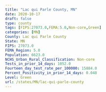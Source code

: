 ```yaml
---
title: "Lac qui Parle County, MN"
date: 2020-10-17
draft: false
type: county
tags: [FIPS:27073.0,FEMA:5.0,Non-core,Green]
categories: [MN]
County: Lac qui Parle County
State: MN
FIPS: 27073.0
FEMA_Region: 5.0
Population: 6623.0
NCHS_Urban_Rural_Classification: Non-core
Tests_in_prior_14_days: 1052.0
Fourteen_day_test_rate_per_100000: 15884.0
Percent_Positivity_in_prior_14_days: 0.048
Level: Green
url: /states/MN/lac-qui-parle-county
---
```



